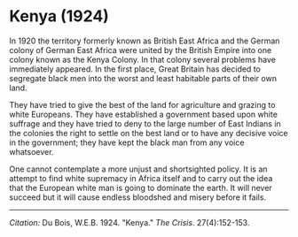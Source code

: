 <!--
title:   Kenya
author:  Du Bois, W.E.B.
journal: The Crisis
year:    1924
volume:  27
issue:   4
pages:   152-153
-->
# Kenya (1924)

In 1920 the territory formerly known as British East Africa and the German colony of German East Africa were united by the British Empire into one colony known as the Kenya Colony. In that colony several problems have immediately appeared. In the first place, Great Britain has decided to segregate black men into the worst and least habitable parts of their own land.

They have tried to give the best of the land for agriculture and grazing to white Europeans. They have established a government based upon white suffrage and they have tried to deny to the large number of East Indians in the colonies the right to settle on the best land or to have any decisive voice in the government; they have kept the black man from any voice whatsoever.

One cannot contemplate a more unjust and shortsighted policy. It is an attempt to find white supremacy in Africa itself and to carry out the idea that the European white man is going to dominate the earth. It will never succeed but it will cause endless bloodshed and misery before it fails.

_____
*Citation:* Du Bois, W.E.B. 1924. "Kenya." *The Crisis*. 27(4):152-153.
